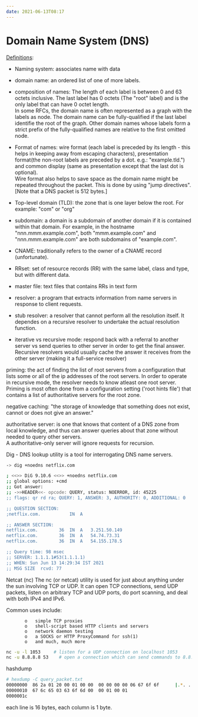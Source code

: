 ```yaml
---
date: 2021-06-13T08:17
---
```


# Domain Name System (DNS)

[Definitions](https://datatracker.ietf.org/doc/html/rfc8499#page-46):

- Naming system: associates name with data  
- domain name: an ordered list of one of more labels.  
- composition of names: The length of each label is between 0 and 63 octets inclusive. The last label has 0 octets (The "root" label) and is the only label that can have 0 octet length.  
In some RFCs, the domain name is often represented as a graph with the labels as node. The domain name can be fully-qualified if the last label identifie the root of the graph. Other domain names whose labels form a strict prefix of the fully-qualified names are relative to the first omitted node.

- Format of names: wire format (each label is preceded by its length - this helps in keeping away from escaping characters), presentation format(the non-root labels are preceded by a dot. e.g.: "example.tld.") and common display (same as presentation except that the last dot is optional).  
Wire format also helps to save space as the domain name might be repeated throughout the packet. This is done by using "jump directives". [Note that a DNS packet is 512 bytes.]

- Top-level domain (TLD): the zone that is one layer below the root. For example: "com" or "org"

- subdomain: a domain is a subdomain of another domain if it is contained within that domain. For example, in the hostname "nnn.mmm.example.com", both "mmm.example.com" and "nnn.mmm.example.com" are both subdomains of "example.com".

- CNAME: traditionally refers to the owner of a CNAME record (unfortunate).

- RRset: set of resource records (RR) with the same label, class and type, but with different data.

- master file: text files that contains RRs in text form

- resolver: a program that extracts information from name servers in response to client requests.

- stub resolver: a resolver that cannot perform all the resolution itself. It dependes on a recursive resolver to undertake the actual resolution function.

- iterative vs recursive mode: respond back with a referral to another server vs send queries to other server in order to get the final answer. Recursive resolvers would usually cache the answer it receives from the other server (making it a full-service resolver)

priming: the act of finding the list of root servers from a configuration that lists some or all of the ip addresses of the root servers. In order to operate in recursive mode, the resolver needs to know atleast one root server. Priming is most often done from a configuration setting ('root hints file') that contains a list of authoritative servers for the root zone.

negative caching: "the storage of knowledge that something does not exist, cannot or does not give an answer."

authoritative server: is one that knows that content of a DNS zone from local knowledge, and thus can answer queries about that zone without needed to query other servers.  
A authoritative-only server will ignore requests for recursion.





Dig - DNS lookup utility is a tool for interrogating DNS name servers.
```bash
-> dig +noedns netflix.com

; <<>> DiG 9.10.6 <<>> +noedns netflix.com
;; global options: +cmd
;; Got answer:
;; ->>HEADER<<- opcode: QUERY, status: NOERROR, id: 45225
;; flags: qr rd ra; QUERY: 1, ANSWER: 3, AUTHORITY: 0, ADDITIONAL: 0

;; QUESTION SECTION:
;netflix.com.			IN	A

;; ANSWER SECTION:
netflix.com.		36	IN	A	3.251.50.149
netflix.com.		36	IN	A	54.74.73.31
netflix.com.		36	IN	A	54.155.178.5

;; Query time: 98 msec
;; SERVER: 1.1.1.1#53(1.1.1.1)
;; WHEN: Sun Jun 13 14:29:34 IST 2021
;; MSG SIZE  rcvd: 77

```

Netcat (nc)
The nc (or netcat) utility is used for just about anything under the sun involving TCP or UDP.  It can open TCP connections, send UDP packets, listen on arbitrary TCP and UDP ports, do port scanning, and deal with both IPv4 and IPv6.

 Common uses include:

           o   simple TCP proxies
           o   shell-script based HTTP clients and servers
           o   network daemon testing
           o   a SOCKS or HTTP ProxyCommand for ssh(1)
           o   and much, much more

```bash
nc -u -l 1053     # listen for a UDP connection on localhost 1053
nc -u 8.8.8.8 53    # open a connection which can send commands to 8.8.8.8 port 53
```


hashdump

```bash
# hexdump -C query_packet.txt
00000000  86 2a 01 20 00 01 00 00  00 00 00 00 06 67 6f 6f      |.*. .........goo|
00000010  67 6c 65 03 63 6f 6d 00  00 01 00 01                           |gle.com.....|
0000001c
```

each line is 16 bytes, each column is 1 byte.
